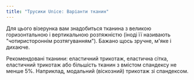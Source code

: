 ```yaml
---
title: "Трусики Unice: Варіанти тканин"
---
```


Для цього візерунка вам знадобиться тканина з великою горизонтальною і вертикальною розтяжністю (іноді її називають "чотиристороннім розтягуванням"). Бажано щось зручне, м'яке і дихаюче.

Рекомендовані тканини: еластичний трикотаж, еластична сітка, еластичний трикотаж або більшість тканин з вмістом спандексу не менше 5%. Наприклад, модальний (віскозний) трикотаж зі спандексом.
